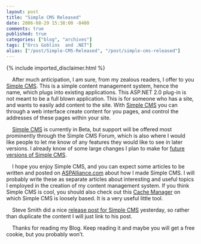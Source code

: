 ```yaml
---
layout: post
title: "Simple CMS Released"
date: 2006-08-29 15:38:00 -0400
comments: true
published: true
categories: ["blog", "archives"]
tags: ["Orcs Goblins  and .NET"]
alias: ["/post/Simple-CMS-Released", "/post/simple-cms-released"]
---
```

<!-- more -->
{% include imported_disclaimer.html %}
<p>&nbsp; &nbsp; After much anticipation, I am sure, from my zealous readers, I offer to you <a href="http://aspalliance.com/simplecms/default.aspx">Simple CMS</a>. This is a simple content management system, hence the name, which plugs into existing applications. This ASP.NET 2.0 plug-in is not meant to be a full blown application. This is for someone who has a site, and wants to easily add content to the site. With <a href="http://aspalliance.com/simplecms/default.aspx">Simple CMS</a> you can through a web interface create content for you pages, and control the addresses of these pages within your site.</p>
<p>&nbsp;&nbsp;&nbsp; <a href="http://aspalliance.com/simplecms/default.aspx">Simple CMS</a> is currently in Beta, but support will be offered most prominently through the Simple CMS Forum, which is also where I would like people to let me know of any features they would like to see in later versions. I already know of some large changes I plan to make for&nbsp;<a href="http://aspalliance.com/simplecms/FutureVersions.aspx">future versions of Simple CMS</a>.</p>
<p>&nbsp;&nbsp;&nbsp; I hope you enjoy Simple CMS, and you can expect some articles to be written and posted on <a href="http://aspalliance.com/">ASPAlliance.com</a> about how I made Simple CMS. I will probably write these as separate articles about interesting and useful topics I employed in the creation of my content management system. If you think Simple CMS is cool, you should also check out this <a href="http://aspalliance.com/cachemanager">Cache Manager</a> on which Simple CMS is loosely based. It is a very useful little tool.</p>
<p>&nbsp;&nbsp;&nbsp; Steve Smith did a nice <a href="http://aspadvice.com/blogs/ssmith/archive/2006/08/28/Free-.NET-CMS-Plugin-ASPAlliance.SimpleCMS-Launched.aspx">release post for Simple CMS</a> yesterday, so rather than duplicate the content I will just link to his post.</p>
<p>&nbsp;&nbsp;&nbsp; Thanks for reading my Blog. Keep reading it and maybe you will get a free cookie, but you probably won&rsquo;t.</p>
